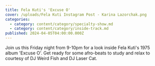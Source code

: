 ```yaml
---
title: Fela Kuti's 'Excuse O'
cover: /uploads/Fela Kuti Instagram Post - Karina Lazorchak.png
categories:
  - category: content/category/specialty-show.md
  - category: content/category/inside-track.md
published: 2024-04-05T04:00:00.000Z
---
```


Join us this Friday night from 9-10pm for a look inside Fela Kuti's 1975 album 'Excuse O'. Get ready for some afro-beats to study and relax to courtesy of DJ Weird Fish and DJ Laser Cat.
